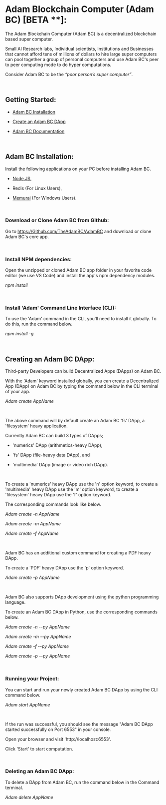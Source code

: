 
# Adam Blockchain Computer (Adam BC) [BETA **]:

The Adam Blockchain Computer (Adam BC) is a decentralized blockchain based super computer.

Small AI Research labs, Individual scientists, Institutions and Businesses that cannot afford tens of millions of dollars to hire large super computers can pool together a group of personal computers and use Adam BC's peer to peer computing mode to do hyper computations.

Consider Adam BC to be the _“poor person’s super computer”_.

<br/>

## Getting Started:

- [Adam BC Installation](#adam-bc-installation)

- [Create an Adam BC DApp](#creating-an-adam-bc-dapp)

- [Adam BC Documentation](/DOCUMENTATION.md)

<br/>

## Adam BC Installation:

Install the following applications on your PC before installing Adam BC.

- [Node.JS](https://nodejs.org/en/download/current/), 

- Redis (For Linux Users), 

- [Memurai](https://www.memurai.com/get-memurai) (For Windows Users).

</br>

### Download or Clone Adam BC from Github:

Go to https://Github.com/TheAdamBC/AdamBC and download or clone Adam BC's core app.

</br>

### Install NPM dependencies:

Open the unzipped or cloned Adam BC app folder in your favorite code editor (we use VS Code) and install the app's npm dependency modules. 

_npm install_

</br>

### Install 'Adam' Command Line Interface (CLI):

To use the 'Adam' command in the CLI, you'll need to install it globally. To do this, run the command below.

_npm install -g_

</br>

## Creating an Adam BC DApp:

Third-party Developers can build Decentralized Apps (DApps) on Adam BC.

With the 'Adam' keyword installed globally, you can create a Decentralized App (DApp) on Adam BC by typing the command below in the CLI terminal of your app.

_Adam create AppName_

</br>

The above command will by default create an Adam BC 'fs' DApp, a 'filesystem' heavy application.

Currently Adam BC can build 3 types of DApps; 

- 'numerics' DApp (arithmetics-heavy DApp), 

- 'fs' DApp (file-heavy data DApp), and 

- 'multimedia' DApp (image or video rich DApp).

</br>

To create a 'numerics' heavy DApp use the 'n' option keyword, to create a 'multimedia' heavy DApp use the 'm' option keyword, to create a 'filesystem' heavy DApp use the 'f' option keyword. 

The corresponding commands look like below.

_Adam create -n AppName_

_Adam create -m AppName_

_Adam create -f AppName_

</br>

Adam BC has an additional custom command for creating a PDF heavy DApp.

To create a 'PDF' heavy DApp use the 'p' option keyword.

_Adam create -p AppName_

</br>

Adam BC also supports DApp development using the python programming language.

To create an Adam BC DApp in Python, use the corresponding commands below.

_Adam create -n --py AppName_

_Adam create -m --py AppName_

_Adam create -f --py AppName_

_Adam create -p --py AppName_

</br>

### Running your Project:

You can start and run your newly created Adam BC DApp by using the CLI command below.

_Adam start AppName_

</br>

If the run was successful, you should see the message "Adam BC DApp started successfully on Port 6553" in your console.

Open your browser and visit 'http://localhost:6553'. 

Click 'Start' to start computation.

</br>

### Deleting an Adam BC DApp:

To delete a DApp from Adam BC, run the command below in the Command terminal. 

_Adam delete AppName_

